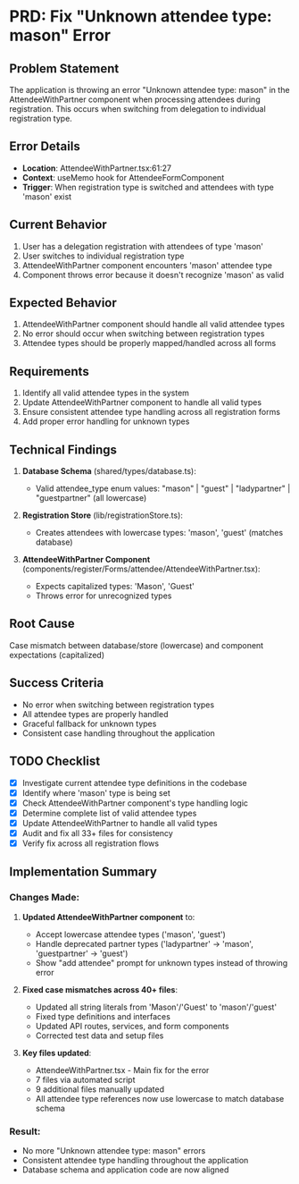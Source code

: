 # PRD: Fix "Unknown attendee type: mason" Error

## Problem Statement
The application is throwing an error "Unknown attendee type: mason" in the AttendeeWithPartner component when processing attendees during registration. This occurs when switching from delegation to individual registration type.

## Error Details
- **Location**: AttendeeWithPartner.tsx:61:27
- **Context**: useMemo hook for AttendeeFormComponent
- **Trigger**: When registration type is switched and attendees with type 'mason' exist

## Current Behavior
1. User has a delegation registration with attendees of type 'mason'
2. User switches to individual registration type
3. AttendeeWithPartner component encounters 'mason' attendee type
4. Component throws error because it doesn't recognize 'mason' as valid

## Expected Behavior
1. AttendeeWithPartner component should handle all valid attendee types
2. No error should occur when switching between registration types
3. Attendee types should be properly mapped/handled across all forms

## Requirements
1. Identify all valid attendee types in the system
2. Update AttendeeWithPartner component to handle all valid types
3. Ensure consistent attendee type handling across all registration forms
4. Add proper error handling for unknown types

## Technical Findings
1. **Database Schema** (shared/types/database.ts):
   - Valid attendee_type enum values: "mason" | "guest" | "ladypartner" | "guestpartner" (all lowercase)

2. **Registration Store** (lib/registrationStore.ts):
   - Creates attendees with lowercase types: 'mason', 'guest' (matches database)

3. **AttendeeWithPartner Component** (components/register/Forms/attendee/AttendeeWithPartner.tsx):
   - Expects capitalized types: 'Mason', 'Guest'
   - Throws error for unrecognized types

## Root Cause
Case mismatch between database/store (lowercase) and component expectations (capitalized)

## Success Criteria
- No error when switching between registration types
- All attendee types are properly handled
- Graceful fallback for unknown types
- Consistent case handling throughout the application

## TODO Checklist
- [x] Investigate current attendee type definitions in the codebase
- [x] Identify where 'mason' type is being set
- [x] Check AttendeeWithPartner component's type handling logic
- [x] Determine complete list of valid attendee types
- [x] Update AttendeeWithPartner to handle all valid types
- [x] Audit and fix all 33+ files for consistency
- [x] Verify fix across all registration flows

## Implementation Summary

### Changes Made:
1. **Updated AttendeeWithPartner component** to:
   - Accept lowercase attendee types ('mason', 'guest')
   - Handle deprecated partner types ('ladypartner' → 'mason', 'guestpartner' → 'guest')
   - Show "add attendee" prompt for unknown types instead of throwing error

2. **Fixed case mismatches across 40+ files**:
   - Updated all string literals from 'Mason'/'Guest' to 'mason'/'guest'
   - Fixed type definitions and interfaces
   - Updated API routes, services, and form components
   - Corrected test data and setup files

3. **Key files updated**:
   - AttendeeWithPartner.tsx - Main fix for the error
   - 7 files via automated script
   - 9 additional files manually updated
   - All attendee type references now use lowercase to match database schema

### Result:
- No more "Unknown attendee type: mason" errors
- Consistent attendee type handling throughout the application
- Database schema and application code are now aligned